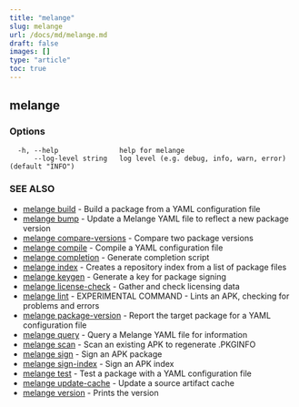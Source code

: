 ```yaml
---
title: "melange"
slug: melange
url: /docs/md/melange.md
draft: false
images: []
type: "article"
toc: true
---
```

## melange



### Options

```
  -h, --help               help for melange
      --log-level string   log level (e.g. debug, info, warn, error) (default "INFO")
```

### SEE ALSO

* [melange build](/docs/md/melange_build.md)	 - Build a package from a YAML configuration file
* [melange bump](/docs/md/melange_bump.md)	 - Update a Melange YAML file to reflect a new package version
* [melange compare-versions](/docs/md/melange_compare-versions.md)	 - Compare two package versions
* [melange compile](/docs/md/melange_compile.md)	 - Compile a YAML configuration file
* [melange completion](/docs/md/melange_completion.md)	 - Generate completion script
* [melange index](/docs/md/melange_index.md)	 - Creates a repository index from a list of package files
* [melange keygen](/docs/md/melange_keygen.md)	 - Generate a key for package signing
* [melange license-check](/docs/md/melange_license-check.md)	 - Gather and check licensing data
* [melange lint](/docs/md/melange_lint.md)	 - EXPERIMENTAL COMMAND - Lints an APK, checking for problems and errors
* [melange package-version](/docs/md/melange_package-version.md)	 - Report the target package for a YAML configuration file
* [melange query](/docs/md/melange_query.md)	 - Query a Melange YAML file for information
* [melange scan](/docs/md/melange_scan.md)	 - Scan an existing APK to regenerate .PKGINFO
* [melange sign](/docs/md/melange_sign.md)	 - Sign an APK package
* [melange sign-index](/docs/md/melange_sign-index.md)	 - Sign an APK index
* [melange test](/docs/md/melange_test.md)	 - Test a package with a YAML configuration file
* [melange update-cache](/docs/md/melange_update-cache.md)	 - Update a source artifact cache
* [melange version](/docs/md/melange_version.md)	 - Prints the version

